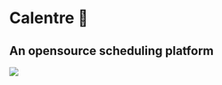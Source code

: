 # Calentre 📆
An opensource scheduling platform
----
<img src = "https://github.com/calentre/calentre/blob/main/doc/images/gh_cover.png?raw=true"  > 

